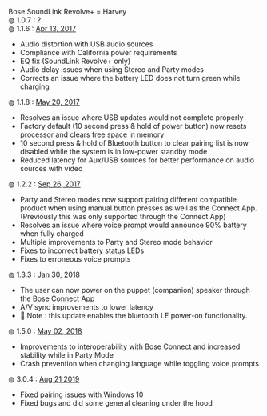 Bose SoundLink Revolve+ = Harvey<br>
&#9677; 1.0.7 : ?<br>
&#9677; 1.1.6 : <a href="https://community.bose.com/t5/Portable-Archive/Firmware-Release-1-1-6-Soundlink-Revolve-And-Revolve/td-p/48246">Apr 13, 2017</a><br>
<ul>
  <li>Audio distortion with USB audio sources</li>
  <li>Compliance with California power requirements</li>
  <li>EQ fix (SoundLink Revolve+ only)</li>
  <li>Audio delay issues when using Stereo and Party modes</li>
  <li>Corrects an issue where the battery LED does not turn green while charging</li>
</ul>
&#9677; 1.1.8 : <a href="https://community.bose.com/t5/Portable-Archive/Firmware-Release-1-1-8-Soundlink-Revolve-And-Revolve/m-p/53045">May 20, 2017</a><br>
<ul>
  <li>Resolves an issue where USB updates would not complete properly</li>
  <li>Factory default (10 second press & hold of power button) now resets processor and clears free space in memory</li>
  <li>10 second press & hold of Bluetooth button to clear pairing list is now disabled while the system is in low-power standby mode</li>
  <li>Reduced latency for Aux/USB sources for better performance on audio sources with video</li>
</ul>
&#9677; 1.2.2 : <a href="https://community.bose.com/t5/Portable-Archive/Firmware-Release-1-2-2-SoundLink-Revolve-And-Revolve/td-p/73929">Sep 26, 2017</a><br>
<ul>
  <li>Party and Stereo modes now support pairing different compatible product when using manual button presses as well as the Connect App. (Previously this was only supported through the Connect App)</li>
  <li>Resolves an issue where voice prompt would announce 90% battery when fully charged</li>
  <li>Multiple improvements to Party and Stereo mode behavior</li>
  <li>Fixes to incorrect battery status LEDs</li>
  <li>Fixes to erroneous voice prompts</li>
</ul>
&#9677; 1.3.3 : <a href="https://community.bose.com/t5/Portable-Archive/New-firmware-available-for-the-on-the-go-Bluetooth-Speakers/m-p/108096">Jan 30, 2018</a><br>
<ul>
  <li>The user can now power on the puppet (companion) speaker through the Bose Connect App</li>
  <li>A/V sync improvements to lower latency</li>
  <li>📓 Note : this update enables the bluetooth LE power-on functionality.</li>
</ul>
&#9677; 1.5.0 : <a href="https://community.bose.com/t5/Portable-Archive/New-firmware-release-for-SoundLink-speakers-and-SoundWear/td-p/124184">May 02, 2018</a><br>
<ul>
  <li>Improvements to interoperability with Bose Connect and increased stability while in Party Mode</li>
  <li>Crash prevention when changing language while toggling voice prompts</li>
</ul>
&#9677; 3.0.4 : <a href="https://community.bose.com/t5/Portable/SoundLink-Revolve-Revolve-Firmware-Update-August-21-2019/m-p/231583">Aug 21 2019</a><br>
<ul>
  <li>Fixed pairing issues with Windows 10</li>
  <li>Fixed bugs and did some general cleaning under the hood</li>
</ul>
